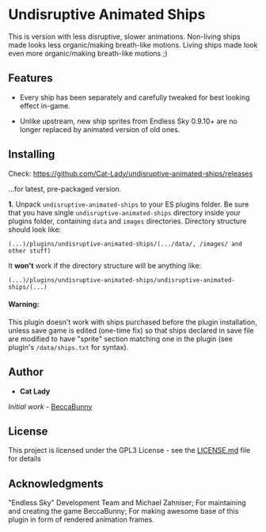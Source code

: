 # Undisruptive Animated Ships

This is version with less disruptive, slower animations. Non-living ships made looks less organic/making breath-like motions. Living ships made look even more organic/making breath-like motions ;)





## Features
- Every ship has been separately and carefully tweaked for best looking effect in-game.

- Unlike upstream, new ship sprites from Endless Sky 0.9.10+ are no longer replaced by animated version of old ones.



## Installing

Check:
https://github.com/Cat-Lady/undisruptive-animated-ships/releases

...for latest, pre-packaged version.


**1.** Unpack ``undisruptive-animated-ships`` to your ES plugins folder. Be sure that you have single ``undisruptive-animated-ships`` directory inside your plugins folder, containing ``data`` and ``images`` directories. Directory structure should look like:

```(...)/plugins/undisruptive-animated-ships/(.../data/, /images/ and other stuff)```


It **won't** work if the directory structure will be anything like:

```(...)/plugins/undisruptive-animated-ships/undisruptive-animated-ships/(...)```


#### Warning:
This plugin doesn't work with ships purchased before the plugin installation, unless save game is edited (one-time fix) so that ships declared in save file are modified to have "sprite" section matching one in the plugin (see plugin's ```/data/ships.txt``` for syntax).


## Author

* **Cat Lady**

*Initial work* - [BeccaBunny](https://github.com/beccabunny/Animated-ships)


## License

This project is licensed under the GPL3 License - see the [LICENSE.md](LICENSE.md) file for details

## Acknowledgments

"Endless Sky" Development Team and Michael Zahniser; For maintaining and creating the game
BeccaBunny; For making awesome base of this plugin in form of rendered animation frames.
